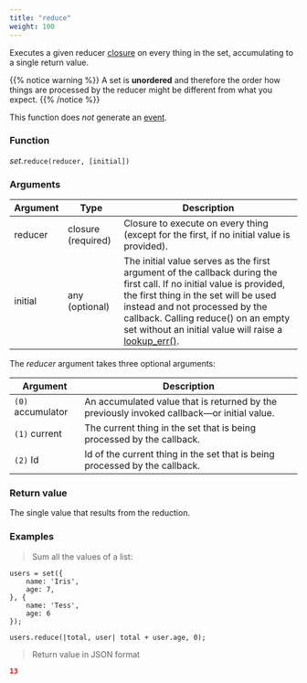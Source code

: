 ```yaml
---
title: "reduce"
weight: 100
---
```


Executes a given reducer [closure](../../closure) on every thing in the set, accumulating to a single return value.

{{% notice warning %}}
A set is **unordered** and therefore the order how things are processed by the reducer might be different from what you expect.
{{% /notice %}}

This function does *not* generate an [event](../../../overview/events).

### Function

*set*.`reduce(reducer, [initial])`

### Arguments

Argument | Type | Description
-------- | ---- | -----------
reducer | closure (required) | Closure to execute on every thing (except for the first, if no initial value is provided).
initial | any (optional) | The initial value serves as the first argument of the callback during the first call. If no initial value is provided, the first thing in the set will be used instead and not processed by the callback. Calling reduce() on an empty set without an initial value will raise a [lookup_err()](../../../errors/lookup_err).

The *reducer* argument takes three optional arguments:

Argument | Description
-------- | -----------
`(0)` accumulator | An accumulated value that is returned by the previously invoked callback—or initial value.
`(1)` current | The current thing in the set that is being processed by the callback.
`(2)` Id | Id of the current thing in the set that is being processed by the callback.

### Return value

The single value that results from the reduction.

### Examples

> Sum all the values of a list:

```thingsdb,json_response
users = set({
    name: 'Iris',
    age: 7,
}, {
    name: 'Tess',
    age: 6
});

users.reduce(|total, user| total + user.age, 0);
```

> Return value in JSON format

```json
13
```
